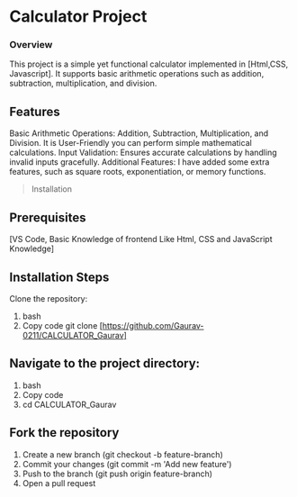 # Calculator Project
### Overview
This project is a simple yet functional calculator implemented in [Html,CSS, Javascript]. It supports basic arithmetic operations such as addition, subtraction, multiplication, and division.

## Features
Basic Arithmetic Operations: Addition, Subtraction, Multiplication, and Division.
It is User-Friendly you can perform simple mathematical calculations.
Input Validation: Ensures accurate calculations by handling invalid inputs gracefully.
Additional Features: I have added some extra features, such as square roots, exponentiation, or memory functions.
> Installation
## Prerequisites
[VS Code, Basic Knowledge of frontend Like Html, CSS and JavaScript Knowledge]

## Installation Steps
Clone the repository:
1. bash
2. Copy code
git clone [https://github.com/Gaurav-0211/CALCULATOR_Gaurav]
## Navigate to the project directory:
1. bash
2. Copy code
3. cd CALCULATOR_Gaurav

## Fork the repository
1. Create a new branch (git checkout -b feature-branch)
2. Commit your changes (git commit -m 'Add new feature')
3. Push to the branch (git push origin feature-branch)
4. Open a pull request
